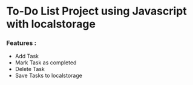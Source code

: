 # To-Do List Project using Javascript with localstorage
### Features :
- Add Task
- Mark Task as completed
- Delete Task
- Save Tasks to localstorage